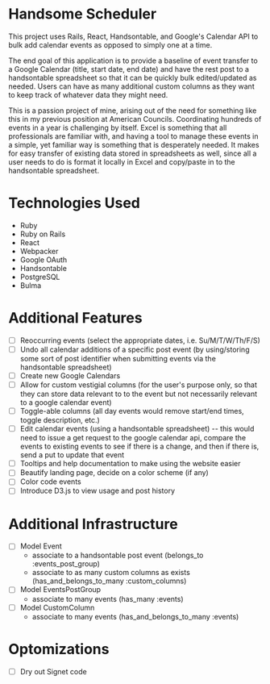 # Handsome Scheduler

This project uses Rails, React, Handsontable, and Google's Calendar API to bulk add calendar events as opposed to simply one at a time.

The end goal of this application is to provide a baseline of event transfer to a Google Calendar (title, start date, end date) and have the rest post to a handsontable spreadsheet so that it can be quickly bulk edited/updated as needed. Users can have as many additional custom columns as they want to keep track of whatever data they might need.

This is a passion project of mine, arising out of the need for something like this in my previous position at American Councils. Coordinating hundreds of events in a year is challenging by itself. Excel is something that all professionals are familiar with, and having a tool to manage these events in a simple, yet familiar way is something that is desperately needed. It makes for easy transfer of existing data stored in spreadsheets as well, since all a user needs to do is format it locally in Excel and copy/paste in to the handsontable spreadsheet.


# Technologies Used
- Ruby
- Ruby on Rails
- React
- Webpacker
- Google OAuth
- Handsontable
- PostgreSQL
- Bulma

# Additional Features
- [ ] Reoccurring events (select the appropriate dates, i.e. Su/M/T/W/Th/F/S)
- [ ] Undo all calendar additions of a specific post event (by using/storing some sort of post identifier when submitting events via the handsontable spreadsheet)
- [ ] Create new Google Calendars
- [ ] Allow for custom vestigial columns (for the user's purpose only, so that they can store data relevant to to the event but not necessarily relevant to a google calendar event)
- [ ] Toggle-able columns (all day events would remove start/end times, toggle description, etc.)
- [ ] Edit calendar events (using a handsontable spreadsheet) -- this would need to issue a get request to the google calendar api, compare the events to existing events to see if there is a change, and then if there is, send a put to update that event
- [ ] Tooltips and help documentation to make using the website easier
- [ ] Beautify landing page, decide on a color scheme (if any)
- [ ] Color code events
- [ ] Introduce D3.js to view usage and post history

# Additional Infrastructure
- [ ] Model Event
  - associate to a handsontable post event (belongs_to :events_post_group)
  - associate to as many custom columns as exists (has_and_belongs_to_many :custom_columns)
- [ ] Model EventsPostGroup
  - associate to many events (has_many :events)
- [ ] Model CustomColumn
  - associate to many events (has_and_belongs_to_many :events)

# Optomizations
- [ ] Dry out Signet code
